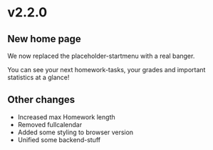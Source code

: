 # v2.2.0

## New home page

We now replaced the placeholder-startmenu with a real banger.

You can see your next homework-tasks, your grades and important statistics at a glance!

## Other changes

- Increased max Homework length
- Removed fullcalendar
- Added some styling to browser version
- Unified some backend-stuff

